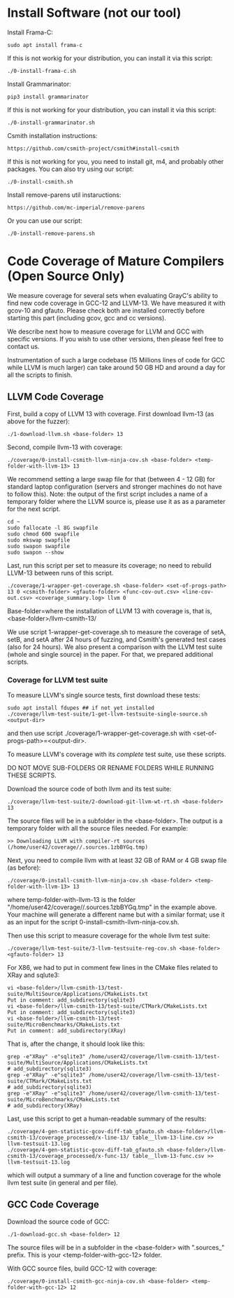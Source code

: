 # Install Software (not our tool)

Install Frama-C:
```
sudo apt install frama-c
```
If this is not workig for your distribution, you can install it via this script:
```
./0-install-frama-c.sh
```

Install Grammarinator:
```
pip3 install grammarinator
```
If this is not working for your distribution, you can install it via this script:
```
./0-install-grammarinator.sh
```

Csmith installation instructions:
```
https://github.com/csmith-project/csmith#install-csmith
```
If this is not working for you, you need to install git, m4, and probably other packages. You can also try using our script:
```
./0-install-csmith.sh
```

Install remove-parens util instaructions:
```
https://github.com/mc-imperial/remove-parens
```
Or you can use our script:
```
./0-install-remove-parens.sh
```

# Code Coverage of Mature Compilers (Open Source Only)

We measure coverage for several sets when evaluating GrayC's ability to find new code coverage in GCC-12 and LLVM-13. We have measured it with gcov-10 and gfauto. Please check both are installed correctly before starting this part (including gcov, gcc and cc versions).

We describe next how to measure coverage for LLVM and GCC with specific versions. If you wish to use other versions, then please feel free to contact us.

Instrumentation of such a large codebase (15 Millions lines of code for GCC while LLVM is much larger) can take around 50 GB HD and around a day for all the scripts to finish.

## LLVM Code Coverage 
First, build a copy of LLVM 13 with coverage. First download llvm-13 (as above for the fuzzer):
```
./1-download-llvm.sh <base-folder> 13
```
Second, compile llvm-13 with coverage:
```
./coverage/0-install-csmith-llvm-ninja-cov.sh <base-folder> <temp-folder-with-llvm-13> 13
```
We recommend setting a large swap file for that (between 4 - 12 GB) for standard laptop configuration (servers and stronger machines do not have to follow this). 
Note: the output of the first script includes a name of a temporary folder where the LLVM source is, please use it as <temp-folder-with-llvm-13> as a parameter for the next script. 

```
cd ~
sudo fallocate -l 8G swapfile
sudo chmod 600 swapfile 
sudo mkswap swapfile 
sudo swapon swapfile
sudo swapon --show
```

Last, run this script per set to measure its coverage; no need to rebuild LLVM-13 between runs of this script.
```
./coverage/1-wrapper-get-coverage.sh <base-folder> <set-of-progs-path> 13 0 <csmith-folder> <gfauto-folder> <func-cov-out.csv> <line-cov-out.csv> <coverage_summary.log> llvm 0
```
Base-folder=where the installation of LLVM 13 with coverage is, that is, \<base-folder\>/llvm-csmith-13/
 
We use script 1-wrapper-get-coverage.sh to measure the coverage of setA, setB, and setA after 24 hours of fuzzing, and Csmith's generated test cases (also for 24 hours). We also present a comparison with the LLVM test suite (whole and single source) in the paper. For that, we prepared additional scripts.

### Coverage for LLVM test suite 
To measure LLVM's single source tests, first download these tests:
```
sudo apt install fdupes ## if not yet installed
./coverage/llvm-test-suite/1-get-llvm-testsuite-single-source.sh <output-dir> 
```
and then use script ./coverage/1-wrapper-get-coverage.sh with \<set-of-progs-path\>=\<output-dir\>.

To measure LLVM's coverage with its *complete* test suite, use these scripts. 

DO NOT MOVE SUB-FOLDERS OR RENAME FOLDERS WHILE RUNNING THESE SCRIPTS. 

Download the source code of both llvm and its test suite:
```
./coverage/llvm-test-suite/2-download-git-llvm-wt-rt.sh <base-folder> 13
```
The source files will be in a subfolder in the \<base-folder\>. The output is a temporary folder with all the source files needed. For example:
```
>> Downloading LLVM with compiler-rt sources (/home/user42/coverage//.sources.1zbBYGq.tmp)
```
Next, you need to compile llvm with at least 32 GB of RAM or 4 GB swap file (as before):
```
./coverage/0-install-csmith-llvm-ninja-cov.sh <base-folder> <temp-folder-with-llvm-13> 13
```
where temp-folder-with-llvm-13 is the folder "/home/user42/coverage//.sources.1zbBYGq.tmp" in the example above. Your machine will generate a different name but with a similar format; use it as an input for the script 0-install-csmith-llvm-ninja-cov.sh.
 
Then use this script to measure coverage for the whole llvm test suite:
```
./coverage/llvm-test-suite/3-llvm-testsuite-reg-cov.sh <base-folder> <gfauto-folder> 13
```
For X86, we had to put in comment few lines in the CMake files related to XRay and sqlute3:
```
vi <base-folder>/llvm-csmith-13/test-suite/MultiSource/Applications/CMakeLists.txt
Put in comment: add_subdirectory(sqlite3)
vi <base-folder>/llvm-csmith-13/test-suite/CTMark/CMakeLists.txt
Put in comment: add_subdirectory(sqlite3)
vi <base-folder>/llvm-csmith-13/test-suite/MicroBenchmarks/CMakeLists.txt
Put in comment: add_subdirectory(XRay)
```
That is, after the change, it should look like this:
```
grep -e"XRay" -e"sqlite3" /home/user42/coverage/llvm-csmith-13/test-suite/MultiSource/Applications/CMakeLists.txt 
# add_subdirectory(sqlite3)
grep -e"XRay" -e"sqlite3" /home/user42/coverage/llvm-csmith-13/test-suite/CTMark/CMakeLists.txt
# add_subdirectory(sqlite3)
grep -e"XRay" -e"sqlite3" /home/user42/coverage/llvm-csmith-13/test-suite/MicroBenchmarks/CMakeLists.txt
# add_subdirectory(XRay)
```

Last, use this script to get a human-readable summary of the results:
```
./coverage/4-gen-statistic-gcov-diff-tab_gfauto.sh <base-folder>/llvm-csmith-13/coverage_processed/x-line-13/ table__llvm-13-line.csv >> llvm-testsuit-13.log
./coverage/4-gen-statistic-gcov-diff-tab_gfauto.sh <base-folder>/llvm-csmith-13/coverage_processed/x-func-13/ table__llvm-13-func.csv >> llvm-testsuit-13.log
```
which will output a summary of a line and function coverage for the whole llvm test suite (in general and per file).

 
 
 
## GCC Code Coverage
 
Download the source code of GCC:
```
./1-download-gcc.sh <base-folder> 12 
```
The source files will be in a subfolder in the \<base-folder\> with ".sources_" prefix. This is your \<temp-folder-with-gcc-12\> folder.

With GCC source files, build GCC-12 with coverage:
```
./coverage/0-install-csmith-gcc-ninja-cov.sh <base-folder> <temp-folder-with-gcc-12> 12
```
